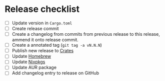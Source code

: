 # Release checklist

- [ ] Update version in `Cargo.toml`
- [ ] Create release commit
- [ ] Create a changelog from commits from previous release to this release,
      ammend it onto release commit.
- [ ] Create a annotated tag (`git tag -a vN.N.N`)
- [ ] Publish new release to [Crates](https://crates.io/crates/git-ignore-generator)
- [ ] Update [Homebrew](https://github.com/sondr3/homebrew-taps)
- [ ] Update [Nixpkgs](https://github.com/sondr3/nixpkgs/blob/master/pkgs/applications/version-management/git-and-tools/git-ignore/default.nix)
- [ ] Update AUR package
- [ ] Add changelog entry to release on GitHub
